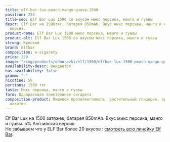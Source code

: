 ```yaml
---
title: elf-bar-lux-peach-mango-guava-1500
position: 253
title-seo: Elf Bar Lux 1500 со вкусом микс персика, манго и гуавы
descr: Elf Bar на 1500тяг, батарея 850mAh. Вкус микс персика, манго и гуавы. 5% Английская
  версия.
product-name: Elf Bar Lux 1500 микс персика, манго и гуавы
product-alt: Elf Bar Lux 1500 со вкусом микс персика, манго и гуавы
strong: Крепкий
brand: Elfbar
composition: e-sigarety
price: 250
image: "/img/products/odnorazki/elf/1500/elfbar-lux-1500-peach-mango-guava.jpg"
availability-descr: Ожидается
has_availability: false
gramm: "-"
nicotine: 5%
portions: 1500 тяг
taste: Микс персика, манго и гуавы
form: Одноразовая электронная сигарета
composition-product: Пищевой пропиленгликоль, растительный глицерин, ароматизатор,
  никотин
---
```


Elf Bar Lux на 1500 затяжек, батарея 850mAh. Вкус микс персика, манго и гуавы. 5% Английская версия.<br>
Не забываем что у ELF Bar более 20 вкусов : [смотреть всю линейку Elf Bar](/elfbar).